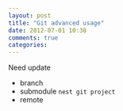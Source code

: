 ```yaml
---
layout: post
title: "Git advanced usage"
date: 2012-07-01 10:38
comments: true
categories: 
---
```

Need update

* branch
* submodule `nest git project`
* remote

